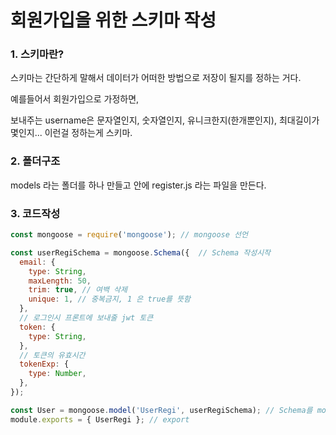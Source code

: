 # 회원가입을 위한 스키마 작성

### 1. 스키마란?
스키마는 간단하게 말해서 데이터가 어떠한 방법으로 저장이 될지를 정하는 거다.

예를들어서 회원가입으로 가정하면,

보내주는 username은 문자열인지, 숫자열인지, 유니크한지(한개뿐인지), 최대길이가 몇인지... 이런걸 정하는게 스키마.

### 2. 폴더구조

models 라는 폴더를 하나 만들고 안에 register.js 라는 파일을 만든다.

### 3. 코드작성

```js
const mongoose = require('mongoose'); // mongoose 선언

const userRegiSchema = mongoose.Schema({  // Schema 작성시작
  email: {
    type: String,
    maxLength: 50,
    trim: true, // 여백 삭제
    unique: 1, // 중복금지, 1 은 true를 뜻함
  },
  // 로그인시 프론트에 보내줄 jwt 토큰
  token: {
    type: String,
  },
  // 토큰의 유효시간
  tokenExp: {
    type: Number,
  },
});

const User = mongoose.model('UserRegi', userRegiSchema); // Schema를 model로 감싸준다. 
module.exports = { UserRegi }; // export
```
